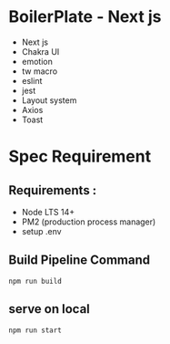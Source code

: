 # BoilerPlate - Next js

- Next js
- Chakra UI
- emotion
- tw macro
- eslint
- jest
- Layout system
- Axios
- Toast

# Spec Requirement

## Requirements :

- Node LTS 14+
- PM2 (production process manager)
- setup .env

## Build Pipeline Command

```
npm run build
```

## serve on local

```
npm run start
```
